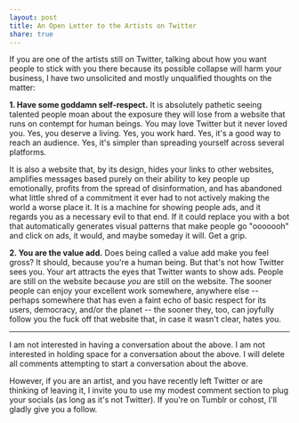 ```yaml
---
layout: post
title: An Open Letter to the Artists on Twitter
share: true
---
```

If you are one of the artists still on Twitter, talking about how you want people to stick with you there because its possible collapse will harm your business, I have two unsolicited and mostly unqualified thoughts on the matter:

**1. Have some goddamn self-respect.**
It is absolutely pathetic seeing talented people moan about the exposure they will lose from a website that runs on contempt for human beings. You may love Twitter but it never loved you. Yes, you deserve a living. Yes, you work hard. Yes, it's a good way to reach an audience. Yes, it's simpler than spreading yourself across several platforms.

It is also a website that, by its design, hides your links to other websites, amplifies messages based purely on their ability to key people up emotionally, profits from the spread of disinformation, and has abandoned what little shred of a commitment it ever had to not actively making the world a worse place it. It is a machine for showing people ads, and it regards you as a necessary evil to that end. If it could replace you with a bot that automatically generates visual patterns that make people go "ooooooh" and click on ads, it would, and maybe someday it will. Get a grip.

**2. You are the value add.**
Does being called a value add make you feel gross? It should, because you're a human being. But that's not how Twitter sees you. Your art attracts the eyes that Twitter wants to show ads. People are still on the website because *you* are still on the website. The sooner people can enjoy your excellent work somewhere, anywhere else -- perhaps somewhere that has even a faint echo of basic respect for its users, democracy, and/or the planet -- the sooner they, too, can joyfully follow you the fuck off that website that, in case it wasn't clear, hates you.

---

I am not interested in having a conversation about the above. I am not interested in holding space for a conversation about the above. I will delete all comments attempting to start a conversation about the above.

However, if you are an artist, and you have recently left Twitter or are thinking of leaving it, I invite you to use my modest comment section to plug your socials (as long as it's not Twitter). If you're on Tumblr or cohost, I'll gladly give you a follow.